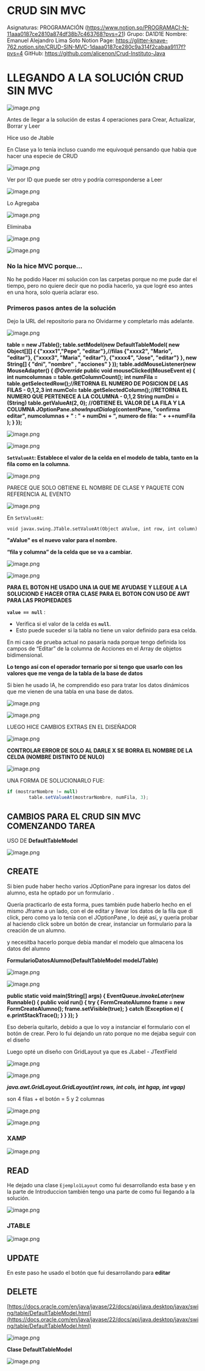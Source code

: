# CRUD SIN MVC

Asignaturas: PROGRAMACIÓN (https://www.notion.so/PROGRAMACI-N-11aaa0187ce2810a874df38b7c463768?pvs=21)
Grupo: DA1D1E
Nombre: Emanuel Alejandro Lima Soto
Notion Page: https://glitter-knave-762.notion.site/CRUD-SIN-MVC-1daaa0187ce280c9a314f2cabaa9117f?pvs=4
GitHub: https://github.com/alicenon/Crud-Instituto-Java

# LLEGANDO A LA SOLUCIÓN CRUD SIN MVC

![image.png](imagenesReadMe/image.png)

Antes de llegar a la solución de estas 4 operaciones para Crear, Actualizar, Borrar y Leer 

Hice uso de Jtable

En Clase ya lo tenía incluso cuando me equivoqué pensando que habia que hacer una especie de CRUD

![image.png](imagenesReadMe/image%201.png)

Ver por ID que puede ser otro y podría corresponderse a Leer

![image.png](imagenesReadMe/image%202.png)

Lo Agregaba

![image.png](imagenesReadMe/image%203.png)

Eliminaba

![image.png](imagenesReadMe/image%204.png)

![image.png](imagenesReadMe/image%205.png)

### No la hice MVC porque…

No he podido Hacer mi solución con las carpetas porque no me pude dar el tiempo, pero no quiere decir que no podía hacerlo, ya que logré eso antes en una hora, solo quería aclarar eso. 

### Primeros pasos antes de la solución

Dejo la URL del repositorio para no Olvidarme y completarlo más adelante.

![image.png](imagenesReadMe/image%206.png)

**table = new JTable();
        table.setModel(new DefaultTableModel(
            new Object[][] {
                {"xxxx1","Pepe", "editar"},//filas
                {"xxxx2", "Mario", "editar"},
                {"xxxx3", "Maria", "editar"},
                {"xxxx4", "Jose", "editar"}
            },
            new String[] {
                "dni", "nombre" , "acciones"
            }
        ));
        table.addMouseListener(new MouseAdapter() {
            *@Override*
            public void mouseClicked(MouseEvent e) {
                int numcolumnas = table.getColumnCount();
                int numFila = table.getSelectedRow();//RETORNA EL NUMERO DE POSICION DE LAS FILAS - 0,1,2,3
                int numCol= table.getSelectedColumn();//RETORNA EL NUMERO QUE PERTENECE A LA COLUMNA - 0,1,2
                String numDni = (String) table.getValueAt(2, 0); //OBTIENE EL VALOR DE LA FILA Y LA COLUMNA
                JOptionPane.*showInputDialog*(contentPane, "confirma editar", numcolumnas + " : " + numDni + ", numero de fila: " + ++numFila );
            }
        });**

![image.png](imagenesReadMe/image%207.png)

![image.png](imagenesReadMe/image%208.png)

**`SetValueAt`: Establece el valor de la celda en el modelo de tabla, tanto en la fila como en la columna.**

![image.png](imagenesReadMe/image%209.png)

PARECE QUE SOLO OBTIENE EL NOMBRE DE CLASE Y PAQUETE CON REFERENCIA AL EVENTO

![image.png](imagenesReadMe/image%2010.png)

En `SetValueAt`:

`void javax.swing.JTable.setValueAt(Object aValue, int row, int column)`

**"aValue" es el nuevo valor para el nombre.**

**“fila y columna”  de la celda que se va a cambiar.**

![image.png](imagenesReadMe/image%2011.png)

![image.png](imagenesReadMe/image%2012.png)

**PARA EL BOTON HE USADO UNA IA QUE ME AYUDASE Y LLEGUE A LA SOLUCIOND E HACER OTRA CLASE PARA EL BOTON CON USO DE AWT PARA LAS PROPIEDADES**

**`value == null`** :

- Verifica si el valor de la celda es **`null`**.
- Esto puede suceder si la tabla no tiene un valor definido para esa celda.

En mi caso de prueba actual no pasaría nada porque tengo definida los campos de “Editar” de la columna de Acciones en el Array de objetos bidimensional.

**Lo tengo así con el operador ternario por si tengo que usarlo con los valores que me venga de la tabla de la base de datos**

Si bien he usado IA, he comprendido eso para tratar los datos dinámicos que me vienen de una tabla en una base de datos.

![image.png](imagenesReadMe/image%2013.png)

![image.png](imagenesReadMe/image%2014.png)

LUEGO HICE CAMBIOS EXTRAS EN EL DISEÑADOR 

![image.png](imagenesReadMe/image%2015.png)

**CONTROLAR ERROR DE SOLO AL DARLE X SE BORRA EL NOMBRE DE LA CELDA (NOMBRE DISTINTO DE NULO)**

![image.png](imagenesReadMe/image%2016.png)

UNA FORMA DE SOLUCIONARLO FUE:

```jsx
if (mostrarNombre != null) 
		table.setValueAt(mostrarNombre, numFila, 3); 
```

## CAMBIOS PARA EL CRUD SIN MVC COMENZANDO TAREA

USO DE **DefaultTableModel**

![image.png](imagenesReadMe/image%2017.png)

## CREATE

Si bien pude haber hecho varios JOptionPane para ingresar los datos del alumno, esta he optado por un formulario .

Quería practicarlo  de esta forma, pues también pude haberlo hecho en el mismo Jframe a un lado, con el de editar y llevar los datos de la fila que di click, pero como ya lo tenía con el JOptionPane , lo dejé así, y quería probar al haciendo click sobre un botón de crear, instanciar un formulario para la creación de un alumno.

y necesitba hacerlo porque debia mandar el modelo que almacena los datos del alumno

**FormularioDatosAlumno(DefaultTableModel modelJTable)**

![image.png](imagenesReadMe/image%2018.png)

![image.png](imagenesReadMe/image%2019.png)

**public static void main(String[] args) {
		EventQueue.*invokeLater*(new Runnable() {
			public void run() {
				try {
					FormCreateAlumno frame = new FormCreateAlumno();
					frame.setVisible(true);
				} catch (Exception e) {
					e.printStackTrace();
				}
			}
		});
	}**

Eso debería quitarlo, debido a que lo voy a instanciar el formulario con el botón de crear. Pero lo fui dejando un rato porque no me dejaba seguir con el diseño

Luego opté un diseño con GridLayout ya que es JLabel - JTextField 

![image.png](imagenesReadMe/image%2020.png)

![image.png](imagenesReadMe/image%2021.png)

***java.awt.GridLayout.GridLayout(int rows, int cols, int hgap, int vgap)***

son 4 filas + el botón = 5 y 2 columnas 

![image.png](imagenesReadMe/image%2022.png)

![image.png](imagenesReadMe/image%2023.png)

### XAMP

![image.png](imagenesReadMe/image%2024.png)

## READ

He dejado una clase `Ejemplo1Layout` como fui desarrollando esta base y en la parte de Introduccion también tengo una parte de como fui llegando a la solución.

![image.png](imagenesReadMe/image%2025.png)

### JTABLE

![image.png](imagenesReadMe/image%2026.png)

## UPDATE

En este paso he usado el botón que fui desarrollando para **editar**

## DELETE

[https://docs.oracle.com/en/java/javase/22/docs/api/java.desktop/javax/swing/table/DefaultTableModel.html](https://docs.oracle.com/en/java/javase/22/docs/api/java.desktop/javax/swing/table/DefaultTableModel.html)

![image.png](imagenesReadMe/image%2027.png)

**Clase DefaultTableModel**

![image.png](imagenesReadMe/image%2028.png)
